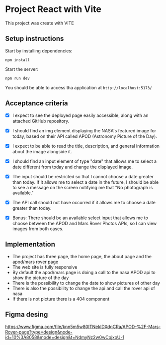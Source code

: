 # Project React with Vite

This project was create with VITE

## Setup instructions

Start by installing dependencies:

`npm install`

Start the server:

`npm run dev`

You should be able to access tha application at `http://localhost:5173/`

## Acceptance criteria

- [x] I expect to see the deployed page easily accessible, along with an attached GitHub repository.
- [x] I should find an img element displaying the NASA's featured image for today, based on their API called APOD (Astronomy Picture of the Day).
- [x] I expect to be able to read the title, description, and general information about the image alongside it.
- [x] I should find an input element of type "date" that allows me to select a date different from today and change the displayed image.
- [x] The input should be restricted so that I cannot choose a date greater than today. If it allows me to select a date in the future, I should be able to see a message on the screen notifying me that "No photograph is available."
- [x] The API call should not have occurred if it allows me to choose a date greater than today.
- [x] Bonus: There should be an available select input that allows me to choose between the APOD and Mars Rover Photos APIs, so I can view images from both cases.


## Implementation

- The project has three page, the home page, the about page and the apod/mars rover page
- The web site is fully responsive
- By default the apod/mars page is doing a call to the nasa APOD api to show the picture of the day
- There is the possibility to change the date to show pictures of other day
- There is also the possibility to change the api and call the rover api of nasa
- If there is not picture there is a 404 component 

## Figma desing

https://www.figma.com/file/knn5m5w80ITNekIDXdqCRa/APOD-%2F-Mars-Rover-page?type=design&node-id=10%3A8058&mode=design&t=NdmyNz2w0wCojxoU-1
